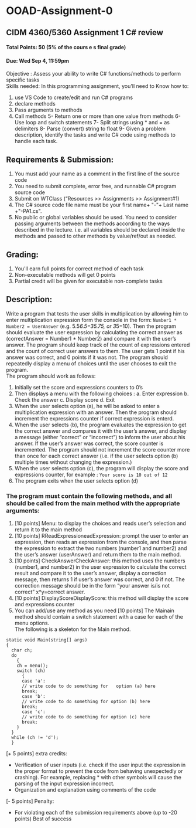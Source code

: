 # OOAD-Assignment-0
## CIDM 4360/5360 Assignment 1 C# review
#### Total Points: 50 (5% of the cours e s final grade)  
#### Due: Wed Sep 4, 11:59pm  
Objective : Assess your ability to write C# functions/methods to perform specific tasks  
Skills needed: In this programming assignment, you'll need to Know how to:  
1. use VS Code to create/edit and run C# programs
2. declare methods
3. Pass arguments to methods
4. Call methods
5- Return one or more than one value from methods
6- Use loop and switch statements
7- Split strings using * and = as delimiters
8- Parse (convert) string to float
9- Given a problem description, identify the tasks and write C# code using methods to handle each task.  
## Requirements & Submission:  
1. You must add your name as a comment in the first line of the source code
2. You need to submit complete, error free, and runnable C# program source code
3. Submit on WTClass (“Resources >> Assignments >> Assignment#1)
4. The C# source code file name must be your first name+ "-"+ Last name +"-PA1.cs".
5. No public or global variables should be used. You need to consider passing arguments between the methods according to the ways described in the lecture. i.e. all variables should be declared inside the methods and passed to other methods by value/ref/out as needed.  
## Grading:  
1. You'll earn full points for correct method of each task
2. Non-executable methods will get 0 points
3. Partial credit will be given for executable non-complete tasks  
## Description:  
Write a program that tests the user skills in multiplication by allowing him to enter multiplication expression form the console in the form: `Number1 * Number2 = UserAnswer` (e.g. 5.5*6.5=35.75, or 3*5=10). Then the program should evaluate the user expression by calculating the correct answer as (correctAnswer = Number1 * Number2) and compare it with the user’s answer. The program should keep track of the count of expressions entered and the count of correct user answers to them. The user gets 1 point if his answer was correct, and 0 points if it was not. The program should repeatedly display a menu of choices until the user chooses to exit the program.  
The program should work as follows:    
1. Initially set the score and expressions counters to 0’s
2. Then displays a menu with the following choices :
a. Enter expression
b. Check the answer
c. Display score
d. Exit
3. When the user selects option (a), he will be asked to enter a multiplication expression with an answer. Then the program should increment the expressions counter if correct expression is enterd.
4. When the user selects (b), the program evaluates the expression to get the correct answer and compares it with the user’s answer, and display a message (either “correct” or “incorrect”) to inform the user about his answer. If the user’s answer was correct, the score counter is incremented. The program should not increment the score counter more than once for each correct answer (i.e. if the user selects option (b) multiple times without changing the expression.)
5. When the user selects option (c), the program will display the score and expressions counter, for example : `Your score is 10 out of 12`
6. The program exits when the user selects option (d)
### The program must contain the following methods, and all should be called from the main method with the appropriate arguments:  
1. [10 points] Menu: to display the choices and reads user’s selection and return it to the main method
2. [10 points] RReadExpressioneadExpression: prompt the user to enter an expression, then reads an expression from the console, and then parse the expression to extract the two numbers (number1 and number2) and the user’s answer (userAnswer) and return them to the main method.
3. [10 points] CheckAnswerCheckAnswer: this method uses the numbers (number1, and number2) in the user expression to calculate the correct result and compare it to the user’s answer, display a correction message, then returns 1 if user’s answer was correct, and 0 if not. The correction message should be in the form “your answer is/is not correct” x*y=correct answer.
4. [10 points] DisplayScoreDisplayScore: this method will display the score and expressions counter
5. You can add/use any method as you need [10 points] The Mainain method should contain a switch statement with a case for each of the menu options.  
The following is a skeleton for the Main method. 

```CSharp
static void Main(string[] args)
{ 
  char ch;
  do 
    {
    ch = menu();
    switch (ch)
      {
      case 'a':
      // write code to do something for   option (a) here
      break;
      case 'b': 
      // write code to do something for option (b) here
      break;
      case 'c':
      // write code to do something for option (c) here
      break;
    }
  } 
  while (ch != 'd');   
  }   
```


[+ 5 points] extra credits:  
- Verification of user inputs (i.e. check if the user input the expression in the proper format to prevent the code from behaving unexpectedly or crashing). For example, replacing * with other symbols will cause the parsing of the input expression incorrect.
- Organization and explanation using comments of the code  


[- 5 points] Penalty:  
- For violating each of the submission requirements above (up to -20 points)
Best of success
